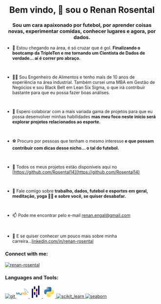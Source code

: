 <h1 align="center">  Bem vindo, 🤙 sou o Renan Rosental </h1>
<h3 align="center">Sou um cara apaixonado por futebol, por aprender coisas novas, experimentar comidas, conhecer lugares e agora, por dados. </h3>

- 🥅 Estou chegando na área, é só cruzar que é gol. **Finalizando o bootcamp da TripleTen e me tornando um Cientista de Dados de verdade... aí é correr pro abraço.**
<br>

- 👷‍♂️ Sou Engenheiro de Alimentos e tenho mais de 10 anos de experiência na área industrial. Também cursei uma MBA em Gestão de Negócios e sou Black Belt em Lean Six Sigma, o que irá contribuir bastante para que eu possa fazer boas análises.
<br>

- 👯 Espero colaborar com a mais variada gama de projetos para que eu possa desenvolver minhas habilidades **mas meu foco neste início será explorar projetos relacionados ao esporte.**
<br>

- ⚽ Procuro por pessoas que tenham o mesmo interesse **e que possam contribuir com dicas desse nicho... o tal do futebol.**
<br>

- 🎲 Todos os meus projetos estão disponíveis aqui no [https://github.com/Rosental14](https://github.com/Rosental14)
<br>

- 💬 Fale comigo sobre **trabalho, dados, futebol e esportes em geral, meditação, yoga 🧘‍♂️ e sobre você, se quiser desabafar.**
<br>

- 📫 Pode me encontrar pelo e-mail renan.engal@gmail.com
<br>

- 📄 E se quiser conhecer um pouco mais sobre minha carreira...[linkedin.com/in/renan-rosental](linkedin.com/in/renan-rosental)

<h3 align="left">Connect with me:</h3>
<p align="left">
<a href="https://linkedin.com/in/renan-rosental" target="blank"><img align="center" src="https://raw.githubusercontent.com/rahuldkjain/github-profile-readme-generator/master/src/images/icons/Social/linked-in-alt.svg" alt="renan-rosental" height="30" width="40" /></a>
</p>

<h3 align="left">Languages and Tools:</h3>
<p align="left"> <a href="https://git-scm.com/" target="_blank" rel="noreferrer"> <img src="https://www.vectorlogo.zone/logos/git-scm/git-scm-icon.svg" alt="git" width="40" height="40"/> </a> <a href="https://www.mysql.com/" target="_blank" rel="noreferrer"> <img src="https://raw.githubusercontent.com/devicons/devicon/master/icons/mysql/mysql-original-wordmark.svg" alt="mysql" width="40" height="40"/> </a> <a href="https://pandas.pydata.org/" target="_blank" rel="noreferrer"> <img src="https://raw.githubusercontent.com/devicons/devicon/2ae2a900d2f041da66e950e4d48052658d850630/icons/pandas/pandas-original.svg" alt="pandas" width="40" height="40"/> </a> <a href="https://www.python.org" target="_blank" rel="noreferrer"> <img src="https://raw.githubusercontent.com/devicons/devicon/master/icons/python/python-original.svg" alt="python" width="40" height="40"/> </a> <a href="https://scikit-learn.org/" target="_blank" rel="noreferrer"> <img src="https://upload.wikimedia.org/wikipedia/commons/0/05/Scikit_learn_logo_small.svg" alt="scikit_learn" width="40" height="40"/> </a> <a href="https://seaborn.pydata.org/" target="_blank" rel="noreferrer"> <img src="https://seaborn.pydata.org/_images/logo-mark-lightbg.svg" alt="seaborn" width="40" height="40"/> </a> </p>


